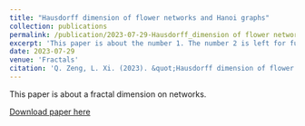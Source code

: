 ```yaml
---
title: "Hausdorff dimension of flower networks and Hanoi graphs"
collection: publications
permalink: /publication/2023-07-29-Hausdorff_dimension of flower networks and Hanoi graphs
excerpt: 'This paper is about the number 1. The number 2 is left for future work.'
date: 2023-07-29
venue: 'Fractals'
citation: 'Q. Zeng, L. Xi. (2023). &quot;Hausdorff dimension of flower networks and Hanoi graphs.&quot; <i>Fractals</i>. 31(7) 2350064.'
---
```

This paper is about a fractal dimension on networks.

[Download paper here](http://academicpages.github.io/files/230729.pdf)


